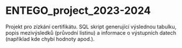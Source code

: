 # ENTEGO_project_2023-2024
Projekt pro zízkání certifikátu. SQL skript generující výslednou tabulku, popis mezivýsledků (průvodní listinu) a informace o výstupních datech (například kde chybí hodnoty apod.).
